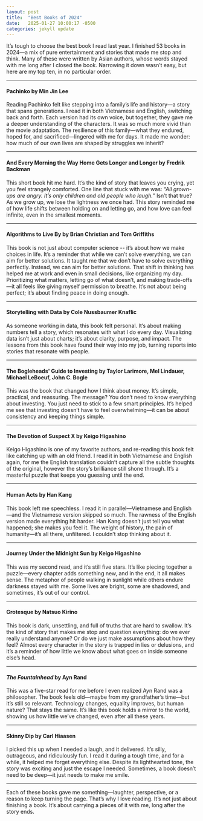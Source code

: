 ```yaml
---
layout: post
title:  "Best Books of 2024"
date:   2025-01-27 10:00:17 -0500
categories: jekyll update
---
```


It’s tough to choose the best book I read last year. I finished 53 books in 2024—a mix of pure entertainment and stories that made me stop and think. Many of these were written by Asian authors, whose words stayed with me long after I closed the book. Narrowing it down wasn’t easy, but here are my top ten, in no particular order.

---

#### **Pachinko** by Min Jin Lee
Reading Pachinko felt like stepping into a family’s life and history—a story that spans generations. I read it in both Vietnamese and English, switching back and forth. Each version had its own voice, but together, they gave me a deeper understanding of the characters. It was so much more vivid than the movie adaptation. The resilience of this family—what they endured, hoped for, and sacrificed—lingered with me for days. It made me wonder: how much of our own lives are shaped by struggles we inherit?

---

#### **And Every Morning the Way Home Gets Longer and Longer** by Fredrik Backman
This short book hit me hard. It’s the kind of story that leaves you crying, yet you feel strangely comforted. One line that stuck with me was: *“All grown-ups are angry. It’s only children and old people who laugh.”* Isn’t that true? As we grow up, we lose the lightness we once had. This story reminded me of how life shifts between holding on and letting go, and how love can feel infinite, even in the smallest moments.

---

#### **Algorithms to Live By** by Brian Christian and Tom Griffiths
This book is not just about computer science -- it’s about how we make choices in life. It’s a reminder that while we can’t solve everything, we can aim for better solutions. It taught me that we don’t have to solve everything perfectly. Instead, we can aim for better solutions. That shift in thinking has helped me at work and even in small decisions, like organizing my day. Prioritizing what matters, letting go of what doesn’t, and making trade-offs—it all feels like giving myself permission to breathe. It’s not about being perfect; it’s about finding peace in doing enough.

---

#### **Storytelling with Data** by Cole Nussbaumer Knaflic
As someone working in data, this book felt personal. It’s about making numbers tell a story, which resonates with what I do every day. Visualizing data isn’t just about charts; it’s about clarity, purpose, and impact. The lessons from this book have found their way into my job, turning reports into stories that resonate with people.

---

#### **The Bogleheads' Guide to Investing** by Taylor Larimore, Mel Lindauer, Michael LeBoeuf, John C. Bogle
 
This was the book that changed how I think about money. It’s simple, practical, and reassuring. The message? You don’t need to know everything about investing. You just need to stick to a few smart principles. It’s helped me see that investing doesn’t have to feel overwhelming—it can be about consistency and keeping things simple.

---

#### **The Devotion of Suspect X** by Keigo Higashino
Keigo Higashino is one of my favorite authors, and re-reading this book felt like catching up with an old friend. I read it in both Vietnamese and English again, for me the English translation couldn’t capture all the subtle thoughts of the original, however the story’s brilliance still shone through. It’s a masterful puzzle that keeps you guessing until the end.

---

#### **Human Acts** by Han Kang
This book left me speechless. I read it in parallel—Vietnamese and English—and the Vietnamese version skipped so much. The rawness of the English version made everything hit harder. Han Kang doesn’t just tell you what happened; she makes you feel it. The weight of history, the pain of humanity—it’s all there, unfiltered. I couldn’t stop thinking about it.

---

#### **Journey Under the Midnight Sun** by Keigo Higashino
This was my second read, and it’s still five stars. It’s like piecing together a puzzle—every chapter adds something new, and in the end, it all makes sense. The metaphor of people walking in sunlight while others endure darkness stayed with me. Some lives are bright, some are shadowed, and sometimes, it’s out of our control.

---

#### **Grotesque** by Natsuo Kirino
This book is dark, unsettling, and full of truths that are hard to swallow. It’s the kind of story that makes me stop and question everything: do we ever really understand anyone? Or do we just make assumptions about how they feel? Almost every character in the story is trapped in lies or delusions, and it’s a reminder of how little we know about what goes on inside someone else’s head.

---

#### ***The Fountainhead*** by Ayn Rand

This was a five-star read for me before I even realized Ayn Rand was a philosopher. The book feels old—maybe from my grandfather’s time—but it’s still so relevant. Technology changes, equality improves, but human nature? That stays the same. It’s like this book holds a mirror to the world, showing us how little we’ve changed, even after all these years.

---

#### **Skinny Dip** by Carl Hiaasen
I picked this up when I needed a laugh, and it delivered. It’s silly, outrageous, and ridiculously fun. I read it during a tough time, and for a while, it helped me forget everything else. Despite its lighthearted tone, the story was exciting and just the escape I needed. Sometimes, a book doesn’t need to be deep—it just needs to make me smile.

---

Each of these books gave me something—laughter, perspective, or a reason to keep turning the page. That’s why I love reading. It’s not just about finishing a book. It’s about carrying a pieces of it with me, long after the story ends.

